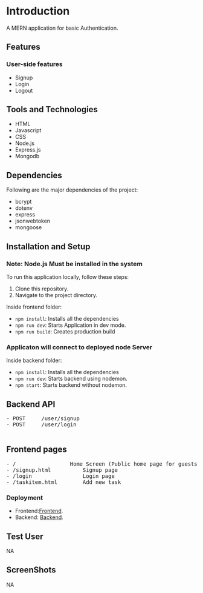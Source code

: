 #  Introduction

A MERN application for basic Authentication.



## Features

### User-side features

- Signup
- Login
- Logout



## Tools and Technologies

- HTML
- Javascript
- CSS
- Node.js
- Express.js
- Mongodb

## Dependencies

Following are the major dependencies of the project:

- bcrypt
- dotenv
- express
- jsonwebtoken
- mongoose



## Installation and Setup

### Note: Node.js Must be installed in the system

To run this application locally, follow these steps:

1. Clone this repository.
2. Navigate to the project directory.

Inside frontend folder:

- `npm install`: Installs all the dependencies
- `npm run dev`: Starts Application in dev mode.
- `npm run build`: Creates production build

### Applicaton will connect to deployed node Server

Inside backend folder:

- `npm install`: Installs all the dependencies
- `npm run dev`: Starts backend using nodemon.
- `npm start`: Starts backend without nodemon.

## Backend API

<pre>
- POST     /user/signup
- POST     /user/login

</pre>

## Frontend pages

<pre>
- /                 Home Screen (Public home page for guests and private dashboard (tasks) for logged-in users)
- /signup.html          Signup page
- /login                Login page
- /taskitem.html        Add new task
</pre>



### Deployment
- Frontend:[Frontend]().
- Backend: [Backend](https://areness-assignment.onrender.com).

## Test User
NA

## ScreenShots
NA




